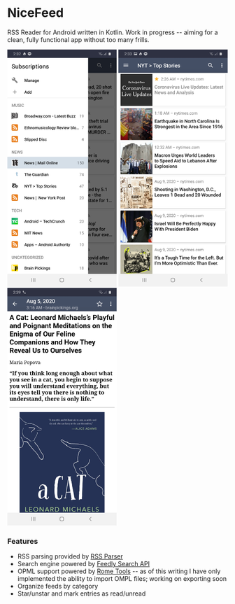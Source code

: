 # NiceFeed
RSS Reader for Android written in Kotlin. Work in progress -- aiming for a clean, fully functional app without too many frills.

<img width="250" src="Screenshot_20200810-023234_NiceFeed.jpg"> <img width="250" src="Screenshot_20200810-023326_NiceFeed.jpg"> <img width="250" src="Screenshot_20200810-023921_NiceFeed.jpg">

<h3>Features</h3>
<ul>
  <li>RSS parsing provided by <a href="https://github.com/prof18/RSS-Parser">RSS Parser</a></li>
  <li>Search engine powered by <a href="https://developer.feedly.com/v3/search/">Feedly Search API</a></li>
  <li>OPML support powered by <a href="https://github.com/rometools/rome">Rome Tools</a> -- as of this writing I have only implemented the ability to import OMPL files; working on exporting soon</li>
  <li>Organize feeds by category</li>
  <li>Star/unstar and mark entries as read/unread</li>
</ul>

